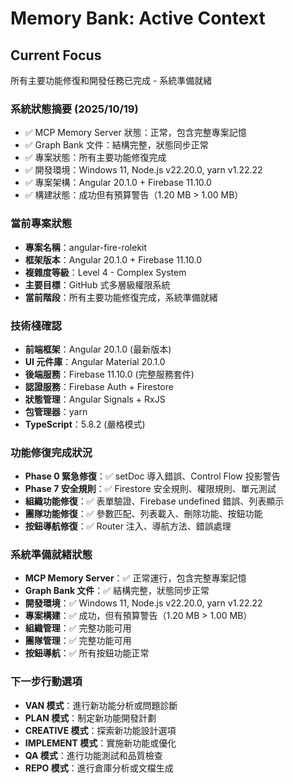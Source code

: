 # Memory Bank: Active Context

## Current Focus
所有主要功能修復和開發任務已完成 - 系統準備就緒

### 系統狀態摘要 (2025/10/19)
- ✅ MCP Memory Server 狀態：正常，包含完整專案記憶
- ✅ Graph Bank 文件：結構完整，狀態同步正常
- ✅ 專案狀態：所有主要功能修復完成
- ✅ 開發環境：Windows 11, Node.js v22.20.0, yarn v1.22.22
- ✅ 專案架構：Angular 20.1.0 + Firebase 11.10.0
- ✅ 構建狀態：成功但有預算警告（1.20 MB > 1.00 MB）

### 當前專案狀態
- **專案名稱**：angular-fire-rolekit
- **框架版本**：Angular 20.1.0 + Firebase 11.10.0
- **複雜度等級**：Level 4 - Complex System
- **主要目標**：GitHub 式多層級權限系統
- **當前階段**：所有主要功能修復完成，系統準備就緒

### 技術棧確認
- **前端框架**：Angular 20.1.0 (最新版本)
- **UI 元件庫**：Angular Material 20.1.0
- **後端服務**：Firebase 11.10.0 (完整服務套件)
- **認證服務**：Firebase Auth + Firestore
- **狀態管理**：Angular Signals + RxJS
- **包管理器**：yarn
- **TypeScript**：5.8.2 (嚴格模式)

### 功能修復完成狀況
- **Phase 0 緊急修復**：✅ setDoc 導入錯誤、Control Flow 投影警告
- **Phase 7 安全規則**：✅ Firestore 安全規則、權限規則、單元測試
- **組織功能修復**：✅ 表單驗證、Firebase undefined 錯誤、列表顯示
- **團隊功能修復**：✅ 參數匹配、列表載入、刪除功能、按鈕功能
- **按鈕導航修復**：✅ Router 注入、導航方法、錯誤處理

### 系統準備就緒狀態
- **MCP Memory Server**：✅ 正常運行，包含完整專案記憶
- **Graph Bank 文件**：✅ 結構完整，狀態同步正常
- **開發環境**：✅ Windows 11, Node.js v22.20.0, yarn v1.22.22
- **專案構建**：✅ 成功，但有預算警告（1.20 MB > 1.00 MB）
- **組織管理**：✅ 完整功能可用
- **團隊管理**：✅ 完整功能可用
- **按鈕導航**：✅ 所有按鈕功能正常

### 下一步行動選項
- **VAN 模式**：進行新功能分析或問題診斷
- **PLAN 模式**：制定新功能開發計劃
- **CREATIVE 模式**：探索新功能設計選項
- **IMPLEMENT 模式**：實施新功能或優化
- **QA 模式**：進行功能測試和品質檢查
- **REPO 模式**：進行倉庫分析或文檔生成